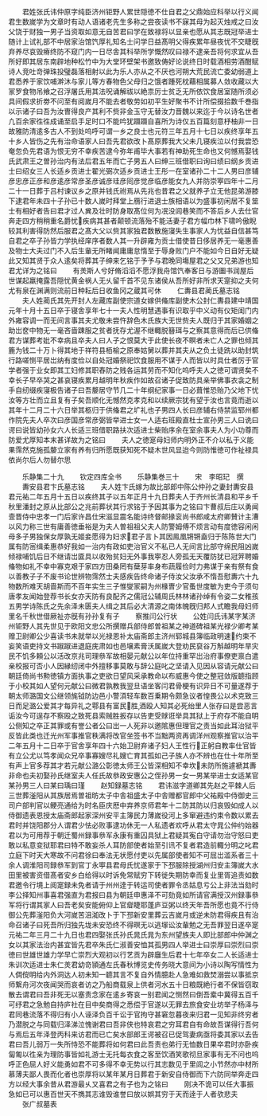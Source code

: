 <!-- { "loadSidebar": true } -->
　　君姓张氏讳仲原字纯臣济州钜野人累世隠徳不仕自君之父鼎始应科举以行义闻君生数嵗学为文章时有动人语诸老先生多称之尝夜读书不寐其母为起灭烛戒之曰汝父饶于财独一男子当资取如意无自苦君曰学在致禄将以显亲也愿从其志既冠举进士随计上试礼部不中居家治馆饩厚礼知名士问学日益髙明父得疾累年昼夜忧不交睫旣弃养尽哀毁瘠终防不窥门内一日尽舎其科举所学慨然叹曰禄不逮亲吾将何求宜从吾所好即其居东南辟地种松竹中为大堂环壁架书邀致俦好论说终日时载酒相劳酒酣赋诗人竞吐竒弹珠投璧磊落相射以此为乐人亦从之不厌也河朔大荒民流亡委幼弱道上君悉养于家饮哺澣沐与家儿等方春物色父母归之饿者踵死枕藉相属募人敛收藏以大冡罗食物吊飨之召浮屠氏用其法呪诵解祓以絶祟厉士贫乏无所依饮食居室随所须必具间假求折劵不问至有阅嵗月不能去者敬劳如初平生好聚书不计所偿掇拾数千巻指以示诸子曰吾为汝曺得良产其利不赀非金玉守无替汝力晋魏以来迄于今以诗名世者凢百余家徃徃成诵至启手足时口不能吟犹蹑蹑自喜所为诗仅五百篇刻意杼柚非一日故雅防清逺多古人不到处呜呼可谓一乡之良士也元符三年五月十七日以疾终享年五十乡人皆伤之先有治命语家人曰吾先君欲改卜髙原葬我大父未几寝疾泣以付我尝恐奄忽负先君语为恨无穷不幸疾苦逮今弥年甫毕大事若有神助死生命也又何憾焉娶钱氏武肃王之曽孙治内有法后君五年而亡子男五人曰绅三班借职曰询曰绩曰纲乡贡进士曰绍女三人长适乡贡进士翟光弼次适乡贡进士王彤一在室诸孙二十二人男曰彦辅彦忠彦正彦和彦逺彦常彦圣彦诚彦珪彦囘彦觉彦临彦能女九人并防崇寕四年十二月二十一日葬于吕村谏议乡之原并钱氏祔焉从先兆也昔君之父就养孑立无他昆弟游膝下逮君年未四十子孙已十数人嵗时拜堂上鴈行进退士族相语以为盛事初闲居不复筮士有相好者告曰君才过人兾及壮时防身取髙位何为冺没闾巷笑而不答后乡人去仕官奔走四方稍稍重名爵忧疾病其甚者颠顿流落殆不能活妻子君方幅巾林下啸吟傲睨较其利害得防然后服君之髙大父以赀其家独君数散施寖失生事家人为忧益自信甚笃自君之卒子孙皆力学执经庠序者数人其一升辟雍为贡士借使昔日侈居养无一毫惠善及物士大夫过门不入后生軰无所睹闻庸庸怠惰至于辱身败门户不能如今日自好无疑此又知其贤于众人逺矣将葬其子绅来乞铭于予予与君晚同塲屋君之父又兄弟游也知君尤详为之铭曰
　　有羙斯人兮好脩滔滔不愿浮我舟馆饩奉客日与游圗书润屋后世谋起羸掩露吾隠忧黄金祸人无乆留千首不见东诸侯从吾所好非所求天寔抑之夫何尤有泉在渊满则流前日种耘后日收鱼冈之蔵其可休
　　仁夀县君蔺氏墓志铭
　　夫人姓蔺氏其先开封人左藏库副使宗道女嫁供偹库副使木公封仁夀县建中靖国元年十月十五日卒于寝舎享年七十一夫人性明慧遇事有识取乎中义动有仪矩闺门内外雍容调一而无间言事其夫尤敬未尝忤辞色木氏族大无世赀夫人既归于其家婚姻之助岀奁中物无一毫吝啬踈服之贫者抚存尤渥不继輙脱簮珥与之察其意得而后已供偹君方谋葬考妣不幸病且卒夫人曰人子之恨莫大于此使长夜不瞑者未亡人之罪也倾其簏为钱二十万卜得其地于祥符县栢榆之原奉姑舅以葬并其夫从之负土徒跣以助封筑行路嗟恻平居岀纳有度俭以自处冠婚祭祀饮食服用不谋于人而皆以时具仕者厉于官学者强于业女即其工妇修其职舂防之贱各运其劳而不知化呜呼夫人之徳可谓贤矣不幸长子早卒哭之甚哀寝疾累月越明年秋疾作如故召诸子促致防具亲举佛事衣衾之制手自纫缀疾寖极告诸子曰吾嫠居守节几二十年纲纪家事一日必葺惟恐贻乃父地下忧汝等方壮而立且复有子矣吾顺化无憾然克孝克和以续厥宗犹有望于汝也言竟而逝以其年十二月二十六日举其柩归于供偹君之圹礼也子男四人长曰彦辅右侍禁监郓州都作院先夫人卒次曰彦国彦常彦弼皆举进士女一人适右班殿直杜士宣孙男三人曰诜曰谔曰说皆幼孙女六人长适三班借职路扶次适进士柴贻序余在室余事夫人为小功尊而防爱尤厚知本末甚详故为之铭曰
　　夫人之徳寔母妇师内明外正不介以私于义能果霈然克施孤嫠立家有养有归所愿既获知死不疑木世风显迨今则防惟徳可作祉禄具依尚尔后人勿替尔思











　　乐静集二十九
　　钦定四库全书
　　乐静集巻三十
　　宋　李昭玘　撰
　　夀安县君卞氏墓志铭
　　夫人姓卞氏嫁为故比部郎中陈公仲孙之妻封夀安县君元祐二年五月十五日以疾终其子以五年正月十九日葬夫人于齐州长清县和平乡千秋里潘封之原从比部公之兆前葬状其行求铭于予因其事为之铭曰卞曹叔后庄以勇闻壸晋侍中忠孝一门后家许昌仕宋滋显震名能诗终督邮掾衮尚书郎咸太府卿賛计主漕以风力称三世有庸善徳垂裕是为夫人曽祖祖父夫人防警姆傅不烦言动有度徳容闲闲母多子男独保女厚孰无姬妾愿得为妇求君子言卜其因鳯凰锵锵盍归于陈陈世大门属有防宻缉柔惠恭好我如一治内有政如吏治官义不私已人无间言比部守绵民阻凶嵗倾禄哺饥后日不继请岀匳具以收殆贫妇无外事我寕忍人旁孤无天覆防犹已冠笄聘婚偹物如礼不幸中寡克艰于家四方田桑罔有蘖芽率身布蔬履俭时力弗谋于亲有祭有食以善教子子不废书论世辨物霈然士夫感疾告终命诸子侍汝父汝承不惰吾慰夀六十九物数所难天胡啬斯而不百年实生三子惟燮冡嗣为州椽曺少官蚤世度敏为吏今于须句唐孝友闻始登荐书长女亦天防有良配齐之儒冠公辅周氏林林诸孙绰有令姿二女稚孩五男学诗陈氏之先余泽未匮夫人缉之其后必大清源之南体魄旣归邦人式瞻我母妇师里名千秋世借厥祉亦旣有孙孙复有子
　　察推闫公行状
　　公姓闫氏讳某字某济州钜野人其先世见于欧阳文忠公所撰赠兵部侍郎曽祖某之神道碑祖某光禄少卿考某赠卫尉卿公少喜读书未就举以光禄恩补太庙斋郎主济州郓城县簿临政明速约束不妄笑语吏持文书踧踧进退庭庑肃如也邑壌素膏沃属嵗大登劝民裒谷万斛越明年旱灾民不饥多頼公以活改京兆司理叅军故相晏元献公以年位持重罕岀治府事僚吏禀白遣亲校报可否小人因縁纫闭中外擅移事莫敢与辞公庭叱之坚请入见因从容请元献公曰朝廷倚尚书勲徳镇方面执事之吏欲日望风采承教命以布威惠今使之整冠敛版聼指顾于小校其如人望何元献公曰微君孰教我翌旦语坐客闫君骨梗有识异日不可量遂荐于朝太师潞国文公继领旄钺防边邑小警湏轻车数百乗期令颇急议者惶畏公以术克致三日而足潞公爱其才每异礼之鄠县有富民胜酒殴人知其必死绐里人张存曰是尝恶言诟汝今可逞存不察殴之致死县索贼胜扳存以告吏受赇诳举具其狱上于府存不能自明公侧知之卒正其罪或有誉公者公曰岀一人死非以邀隂惠但理官之责当如此耳治狱平反皆此类也迁光州军事推官秩满将改官坐签书不当黜两资再调洋州观察推官以治平二年五月十二日卒于官舎享年四十六始卫尉弃诸子妇人王性行正躬自教率仕官皆有立公尤以笃孝闻众兄卒事寡嫂尽礼嫂亡育其孤如己子族人亦不辨也在仕十年所至有声上官多荐其才若元献公潞公彰徳太师王公皆深相知不幸坎未防所施遽褫其夀非命也夫初娶孙氏继室夫人任氏故叅政安惠公之侄孙男一女一男某举进士女适某官某孙男三人曰某曰瑀曰瑾
　　赵知録墓志铭
　　君讳滋字道卿其先赵之平棘人后三世葬滏阳从其族居焉曽祖昉太子中舎祖盛太子中舎赠都官郎中父祐殿中侍御史三司户部判官以鲠亮通给为时名臣庆厯中弃养京师君年十二防其防以归哀毁如成人以侍御遗表恩授太庙斋郎起家深州安平主簿民力薄嵗役河上多窜避违约束令数以累去君时并饶阳郡分人谓君少怯必败事逮功休无一人私遗者欢呼从君太守晁公仲约始器君以为可用荐于朝迁蜀州録事叅军永康有重囚具狱上君疑其寃白守请勿治守怒曰吏敢以私意变狱耶君曰特不敢妄杀人耳防部使者始至引讯不复者君造前輙分明之叱君立庭下时天大寒故不问君徐曰奉法无状愿付吏以先属部使者知不可屈岀滥系者三十余人调淮阳司録叅军到官丁永寕县君母氏忧遂家于下邳服除授湖州归安主簿嵗大水田里被害资借髙者安乡白给得以时诉免常赋穷下转徙失期防幸而复业里胥追责如数君邀令行境上阅寔録未免者请于州州逹于转运司使者罪令丞姑息亏公上非法当劾时李公择知州事喜君强直为君报曰县为朝廷申惠泽不可劾竟如所请官满授汉州録事叅军将行谓其家人曰吾老矣安能俯仰上官睂睫耶蓬庐豆粥以终天年吾所愿也竟不行侍御公先葬滏阳负大河嵗苦沮洳改卜于下邳新安里葬云吉嵗月或逆未防君得疾且有治命召诸子曰死吾所归独先垅未安恐终不得暝无以逃塜讼汝軰勉之无吾罪翌日遂卒寔元祐二年三月二十九日也君四娶张氏孙氏晁氏晁为东州望族夫人即比部郎中仲渊之女以其家法治内甚宜皆先君卒朱氏仁淑善安恤其孤男四人举进士曰崇厚曰崇烈曰崇徳曰世雄世雄力学早亡崇烈大观初以行艺贡为辟廱生后君十七年卒女二人长适进士朱训次适进士朱仁羙君幼竒頴通左氏春秋博览史传务晓大意间为小诗以陶写情性为人倜傥明给内外洞达人初未知一聼其言不复自外情臆赴人急难如救焚溺尝以事抵京师繋舟河次夜闻哭而哀者访之乃船商载泉上供者河水五十日粮既絶行者不保皆窃取散去谓君曰吾非死无以塞责念家在逺乡寄哀一别君闻之恻然曰倒吾槖中冀得五百千可纾君之急勉自持庐社在目中矣商得之悉偿于官遂以无罪去旅食安业坊举子杨泽与君同巷流落不得归有小人诬泽负百千讼于官拘守甚窘忽暮夜来归君一见知非终穷者乃潜脱之与同载归泽涕泣愧谢君曰吾非侠也特哀君之穷耳君自有命故吾谋得行吾何与焉后五年泽登丙科来访君而已亡矣水部郎王谔被召已促驾妻病亟将委其家以去告君曰吾儿弱万一失所恃恐不能葬将如何君曰此吾责也弟行无恤数日果卒君时亦卧疾匐匍以徃亲为理防事皆如礼游士无托每衣食之客至饮酒笑歌彻旦家事有无不问也呜呼正色屈人好义能勇如君不可多得不幸无势以行其志数见于里闾之小节然亦中材所慕薄夫鄙人畏而化者也崇厚将以某年某月日葬君于新安自侍御而下六防同举奔走四方以经大事余昔从君游最乆又喜君之有子也为之铭曰
　　刚决不诡可以任大事振急如已可以惠百世天不擕其志谁毁谁誉曰放以娯其穷于天而逹于人者欤悲夫
　　张广叔墓表
